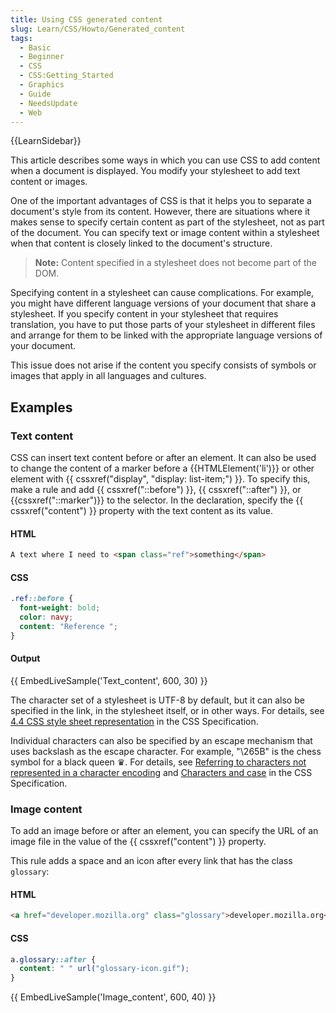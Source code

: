 ```yaml
---
title: Using CSS generated content
slug: Learn/CSS/Howto/Generated_content
tags:
  - Basic
  - Beginner
  - CSS
  - CSS:Getting_Started
  - Graphics
  - Guide
  - NeedsUpdate
  - Web
---
```


{{LearnSidebar}}

This article describes some ways in which you can use CSS to add content when a document is displayed. You modify your stylesheet to add text content or images.

One of the important advantages of CSS is that it helps you to separate a document's style from its content. However, there are situations where it makes sense to specify certain content as part of the stylesheet, not as part of the document. You can specify text or image content within a stylesheet when that content is closely linked to the document's structure.

> **Note:** Content specified in a stylesheet does not become part of the DOM.

Specifying content in a stylesheet can cause complications. For example, you might have different language versions of your document that share a stylesheet. If you specify content in your stylesheet that requires translation, you have to put those parts of your stylesheet in different files and arrange for them to be linked with the appropriate language versions of your document.

This issue does not arise if the content you specify consists of symbols or images that apply in all languages and cultures.

## Examples

### Text content

CSS can insert text content before or after an element. It can also be used to change the content of a marker before a {{HTMLElement('li')}} or other element with {{ cssxref("display", "display: list-item;") }}. To specify this, make a rule and add {{ cssxref("::before") }}, {{ cssxref("::after") }}, or {{cssxref("::marker")}} to the selector. In the declaration, specify the {{ cssxref("content") }} property with the text content as its value.

#### HTML

```html
A text where I need to <span class="ref">something</span>
```

#### CSS

```css
.ref::before {
  font-weight: bold;
  color: navy;
  content: "Reference ";
}
```

#### Output

{{ EmbedLiveSample('Text_content', 600, 30) }}

The character set of a stylesheet is UTF-8 by default, but it can also be specified in the link, in the stylesheet itself, or in other ways. For details, see [4.4 CSS style sheet representation](https://www.w3.org/TR/CSS21/syndata.html#q23) in the CSS Specification.

Individual characters can also be specified by an escape mechanism that uses backslash as the escape character. For example, "\265B" is the chess symbol for a black queen ♛. For details, see [Referring to characters not represented in a character encoding](https://www.w3.org/TR/CSS21/syndata.html#q24) and [Characters and case](https://www.w3.org/TR/CSS21/syndata.html#q6) in the CSS Specification.

### Image content

To add an image before or after an element, you can specify the URL of an image file in the value of the {{ cssxref("content") }} property.

This rule adds a space and an icon after every link that has the class `glossary`:

#### HTML

```html
<a href="developer.mozilla.org" class="glossary">developer.mozilla.org</a>
```

#### CSS

```css
a.glossary::after {
  content: " " url("glossary-icon.gif");
}
```

{{ EmbedLiveSample('Image_content', 600, 40) }}
